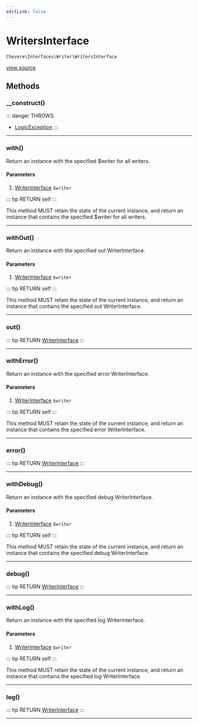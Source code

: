 ```yaml
---
editLink: false
---
```


# WritersInterface

`Chevere\Interfaces\Writer\WritersInterface`

[view source](https://github.com/chevere/chevere/blob/master/Writer/WritersInterface.php)

## Methods

### __construct()

::: danger THROWS
- [LogicException](../../Exceptions/Core/LogicException.md) 
:::

---

### with()

Return an instance with the specified $writer for all writers.

#### Parameters

1. [WriterInterface](./WriterInterface.md) `$writer`

::: tip RETURN
self
:::

This method MUST retain the state of the current instance, and return
an instance that contains the specified $writer for all writers.

---

### withOut()

Return an instance with the specified out WriterInterface.

#### Parameters

1. [WriterInterface](./WriterInterface.md) `$writer`

::: tip RETURN
self
:::

This method MUST retain the state of the current instance, and return
an instance that contains the specified out WriterInterface.

---

### out()

::: tip RETURN
[WriterInterface](./WriterInterface.md)
:::

---

### withError()

Return an instance with the specified error WriterInterface.

#### Parameters

1. [WriterInterface](./WriterInterface.md) `$writer`

::: tip RETURN
self
:::

This method MUST retain the state of the current instance, and return
an instance that contains the specified error WriterInterface.

---

### error()

::: tip RETURN
[WriterInterface](./WriterInterface.md)
:::

---

### withDebug()

Return an instance with the specified debug WriterInterface.

#### Parameters

1. [WriterInterface](./WriterInterface.md) `$writer`

::: tip RETURN
self
:::

This method MUST retain the state of the current instance, and return
an instance that contains the specified debug WriterInterface.

---

### debug()

::: tip RETURN
[WriterInterface](./WriterInterface.md)
:::

---

### withLog()

Return an instance with the specified log WriterInterface.

#### Parameters

1. [WriterInterface](./WriterInterface.md) `$writer`

::: tip RETURN
self
:::

This method MUST retain the state of the current instance, and return
an instance that contains the specified log WriterInterface.

---

### log()

::: tip RETURN
[WriterInterface](./WriterInterface.md)
:::

---
